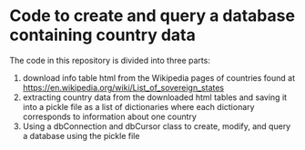 Code to create and query a database containing country data
==============================================================

The code in this repository is divided into three parts:
1. download info table html from the Wikipedia pages of countries found at
https://en.wikipedia.org/wiki/List_of_sovereign_states
2. extracting country data from the downloaded html tables and saving it
into a pickle file as a list of dictionaries where each dictionary corresponds to
information about one country
3. Using a dbConnection and dbCursor class to create, modify, and query a database
using the pickle file

